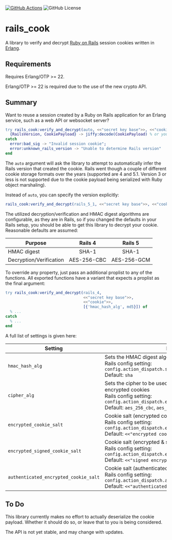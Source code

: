 [![GitHub Actions][actions badge]][actions]
![GitHub License][license badge]

# rails_cook

A library to verify and decrypt [Ruby on Rails][] session cookies written in
[Erlang][].

[Ruby on Rails]: https://rubyonrails.org/
[Erlang]: https://www.erlang.org

## Requirements

Requires Erlang/OTP >= 22.

Erlang/OTP >= 22 is required due to the use of the new crypto API.

## Summary

Want to reuse a session created by a Ruby on Rails application for an Erlang
service, such as a web API or websocket server?

```erlang
try rails_cook:verify_and_decrypt(auto, <<"secret key base">>, <<"cookie">>) of
  {RailsVersion, CookiePayload} -> jiffy:decode(CookiePayload) % or your preferred deserialization
catch
  error:bad_sig -> "Invalid session cookie";
  error:unknown_rails_version -> "Unable to determine Rails version"
end
```

The `auto` argument will ask the library to attempt to automatically infer the
Rails version that created the cookie. Rails went though a couple of different
cookie storage formats over the years (supported are 4 and 5.1. Version 3 or
less is not supported due to the cookie payload being serialized with Ruby
object marshaling).

Instead of `auto`, you can specify the version explicitly:

```erlang
rails_cook:verify_and_decrypt(rails_5_1, <<"secret key base">>, <<"cookie">>)
```

The utilized decryption/verification and HMAC digest algorithms are
configurable, as they are in Rails, so if you changed the defaults in your Rails
setup, you should be able to get this library to decrypt your cookie. Reasonable
defaults are assumed:

| Purpose                 | Rails 4     | Rails 5     |
| ----------------------- |:-----------:|:-----------:|
| HMAC digest             | SHA-1       | SHA-1       |
| Decryption/Verification | AES-256-CBC | AES-256-GCM |

To override any property, just pass an additional proplist to any of the
functions. All exported functions have a variant that expects a proplist as
the final argument:

```erlang
try rails_cook:verify_and_decrypt(rails_4,
                                  <<"secret key base">>,
                                  <<"cookie">>,
                                  [{'hmac_hash_alg', md5}]) of
  % ...
catch
  % ...
end
```

A full list of settings is given here:

| Setting                               | Description                                                                            |
| ------------------------------------- | -------------------------------------------------------------------------------------- |
| `hmac_hash_alg`                       | Sets the HMAC digest algorithm to be used for signed cookies<br>Rails config setting: `config.action_dispatch.signed_cookie_digest`<br>Default: `sha`|
| `cipher_alg`                          | Sets the cipher to be used for decryption/verification of encrypted cookies<br>Rails config setting: `config.action_dispatch.encrypted_cookie_cipher`<br>Default: `aes_256_cbc`, `aes_256_gcm`|
| `encrypted_cookie_salt`               | Cookie salt (encrypted cookies)<br>Rails config setting: `config.action_dispatch.encrypted_cookie_salt`<br>Default: `<<"encrypted cookie">>`|
| `encrypted_signed_cookie_salt`        | Cookie salt (encrypted & signed cookies)<br>Rails config setting: `config.action_dispatch.encrypted_signed_cookie_salt`<br>Default: `<<"signed encrypted cookie">>`|
| `authenticated_encrypted_cookie_salt` | Cookie salt (authenticated & encrypted cookies)<br>Rails config setting: `config.action_dispatch.authenticated_encrypted_cookie_salt`<br>Default: `<<"authenticated encrypted cookie">>`|

## To Do

This library currently makes no effort to actually deserialize the cookie
payload. Whether it should do so, or leave that to you is being considered.

The API is not yet stable, and may change with updates.

<!-- Badges -->
[actions badge]: https://img.shields.io/github/workflow/status/vipera/rails_cook/CI?style=flat-square
[actions]: https://github.com/vipera/rails_cook/actions?query=workflow%3ACI
[license badge]: https://img.shields.io/github/license/vipera/rails_cook?style=flat-square
